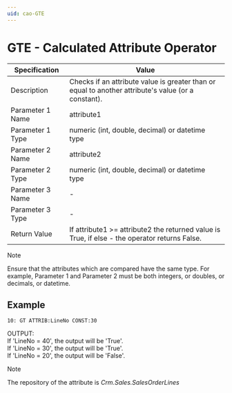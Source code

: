 ```yaml
---
uid: cao-GTE
---
```


# GTE - Calculated Attribute Operator

| Specification         | Value                                                        |
| --------------------- | ------------------------------------------------------------ |
| Description           | Checks if an attribute value is greater than or equal to another attribute's value (or a constant).           |
| Parameter 1 Name      | attribute1                                                         |
| Parameter 1 Type      | numeric (int, double, decimal) or datetime type                                    |
| Parameter 2 Name      | attribute2                                                          |
| Parameter 2 Type      | numeric (int, double, decimal) or datetime type                                                            |
| Parameter 3 Name      | -                                                            |
| Parameter 3 Type      | -                                                            |
| Return Value          | If attribute1 >= attribute2 the returned value is True, if else - the operator returns False.                                                          |


> [!NOTE]
> Ensure that the attributes which are compared have the same type. For example, Parameter 1 and Parameter 2 must be both integers, or doubles, or decimals, or datetime.

## Example

```      
10: GT ATTRIB:LineNo CONST:30   
```
OUTPUT: 
<br/>If 'LineNo = 40', the output will be 'True'.
<br/>If 'LineNo = 30', the output will be 'True'.
<br/>If 'LineNo = 20', the output will be 'False'.


> [!NOTE]
> The repository of the attribute is *Crm.Sales.SalesOrderLines*
